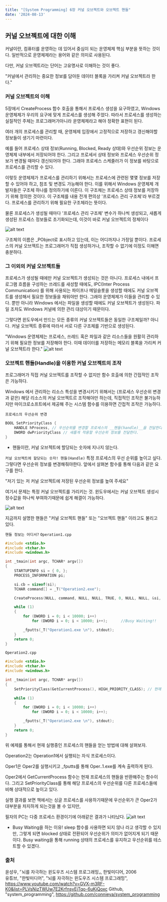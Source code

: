 ```yaml
---
title: "[System Programming] 6장 커널 오브젝트와 오브젝트 핸들"
date: '2024-08-13'
---
```

## 커널 오브젝트에 대한 이해
커널이란, 컴퓨터를 운영하는 데 있어서 중심이 되는 운영체제 핵심 부분을 뜻하는 것이다. 일반적으로 운영체제라는 용어와 같은 의미로 사용된다.

다만, 커널 오브젝트라는 단어는 고유명사로 이해하는 것이 좋다. 

"커널에서 관리하는 중요한 정보를 담아둔 데이터 블록을 가리켜 커널 오브젝트라 한다."

### 커널 오브젝트의 이해
5장에서 CreateProcess 함수 호출을 통해서 프로세스 생성을 요구하였고, Windows 운영체제가 우리의 요구에 맞게 프로세스를 생성해 주었다. 따라서 프로세스를 생성하는 실질적인 주체는 프로그래머가아니라 운영체제라고 해야 정확한 표현이 된다.

여러 개의 프로세스를 관리할 때, 운영체제 입장에서 고정적으로 저장하고 갱신해야할 정보들이 생기기 마련이다.

예를 들어 프로세스 상태 정보(Running, Blocked, Ready 상태)와 우선순위 정보는 운영체제 내부에서 저장되어야 한다. 그리고 프로세서 상태 정보와 프로세스 우선순위 정보가 변경될 때마다 갱신되어야 한다. 그래야 프로세스 스케줄러가 이 정보를 바탕으로 프로세스를 관리할 수 있다.

이렇듯 운영체제가 프로세스를 관리하기 위해서는 프로세스에 관련된 몇몇 정보를 저장할 수 있어야 하고, 참조 및 변경도 가능해야 한다. 이를 위해서 Windows 운영체제 개발자들은 구조체 하나를 정의하기에 이른다. 이 구조체는 프로세스 상태 정보를 저장하기 위해 정의한 것이다. 이 구조체를 내용 전개 편의상 '프로세스 관리 구조체'라 부르겠다. 프로세스를 관리하기 위해 필요한 구조체라는 뜻이다.

물론 프로세스가 생성될 때마다 '프로세스 관리 구조체' 변수가 하나씩 생성되고, 새롭게 생성된 프로세스 정보들로 초기화되는데, 이것이 바로 커널 오브젝트의 정체이다

![alt text](image-31.png)

구조체의 이름은 _PObject로 표시하고 있는데, 이는 어디까지나 가정일 뿐이다. 프로세스의 커널 오브젝트는 프로그래머가 직접 생성하거나, 조작할 수 없기에 이정도 이해면 충분하다.

### 그 이외의 커널 오브젝트들
프로세스가 생성될 때에만 커널 오브젝트가 생성되는 것은 아니다. 프로세스 내에서 프로그램 흐름을 구성하는 쓰레드를 새성할 때에도, IPC(Inter Process Communication) 를 위해 사용되는 파이프나 메일슬롯을 생성할 때에도 커널 오브젝트를 생성해서 필요한 정보들을 채워야만 한다. 그래야 운영체제가 이들을 관리할 수 있다. 뿐만 아니라 Windows 에서는 파일을 생성할 때에도 커널 오브젝트가 생성된다. 파일 조차도 Windows 커널에 의한 관리 대상이기 때문이다.

그렇다면 윈도우에서 만드는 모든 종류의 커널 오브젝트들은 동일한 구조체일까? 아니다. 커널 오브젝트 종류에 따라서 서로 다른 구조체를 기반으로 생성된다.

"Windows 운영체제는 프로세스, 쓰레드 혹은 파일과 같은 리소스들을  원활히 관리하기 위해 필요한 정보를 저장해야 한다.  이때 데이터를 저장하는 메모리 블록을 가리켜 커널 오브젝트라 한다."
![alt text](image-32.png)

### 오브젝트 핸들(Handle)을 이용한 커널 오브젝트의 조작
프로그래머가 직접 커널 오브젝트를 조작할 수 없지만 함수 호출에 의한 간접적인 조작은 가능하다.

Windows 에서 관리하는 리소스 특성을 변경시키기 위해서는 (프로세스 우선순위 변경과 같은) 해당 리소스의 커널 오브젝트르 조작해야만 하는데, 직접적인 조작은 불가능하지만 마이크로소프트에서 제공해 주는 시스템 함수를 이용하면 간접적 조작은 가능하다.

`프로세스의 우선순위 변경`
``` cpp
BOOL SetPriorityClass {
	HANDLE hProcess, // 우선순위를 변경할 프로세스의 __핸들(handle)__을 전달한다.
	DWORD dwPriorityClass // 새롭게 적용할 우선순위 정보를 전달한다.
}
```
* 핸들이란, 커널 오브젝트에 할당되는 숫자에 지나지 않는다.

`커널 오브젝트에 할당되는 숫자! 핸들(Handle)`
특정 프로세스의 우선 순위를 높이고 싶다.
그렇다면 우선순위 정보를 변경해줘야한다. 앞에서 살펴본 함수를 통해 다음과 같은 요구를 한다.

"저기 있는 저 커널 오브젝트에 저장된 우선순위 정보를 높여 주세요"

여기서 문제는 특정 커널 오브젝트를 가리키는 것. 윈도우에서는 커널 오브젝트 생성시 정수값을 하나씩 부여하기때문에 쉽게 해결이 가능하다.

![alt text](image-33.png)

지금까지 설명한 핸들은 "커널 오브젝트 핸들" 또는 "오브젝트 핸들" 이라고도 불리고 있다.

`핸들 정보는 어디서?`
`Operation1.cpp`
```cpp
#include <stdio.h>
#include <tchar.h>
#include <windows.h>

int _tmain(int argc, TCHAR* argv[])
{
	STARTUPINFO si = { 0, };
	PROCESS_INFORMATION pi;

	si.cb = sizeof(si);
	TCHAR command[] = _T("Operation2.exe");

	CreateProcess(NULL, command, NULL, NULL, TRUE, 0, NULL, NULL, &si, &pi);

	while (1)
	{
		for (DWORD i = 0; i < 10000; i++)
			for (DWORD i = 0; i < 10000; i++);		//Busy Waiting!!

		_fputts(_T("Operation1.exe \n"), stdout);
	}
	return 0;
}
```
`Operation2.cpp`
```cpp
#include <stdio.h>
#include <tchar.h>
#include <windows.h>

int _tmain(int argc, TCHAR* argv[])
{
	SetPriorityClass(GetCurrentProcess(), HIGH_PRIORITY_CLASS); // 현재 프로세스의 핸들 넘버로 프로세스에 접근하여 두번째 인자의 우선순위로 설정해주는 함수

	while (1)
	{
		for (DWORD i = 0; i < 10000; i++)
			for (DWORD i = 0; i < 10000; i++);

		_fputts(_T("Operation2.exe \n"), stdout);
	}
	return 0;
}
```
위 예제를 통해서 현재 실행중인 프로세스의 핸들을 얻는 방법에 대해 살펴보자.

Operation2는 Operation1에서 실행되는 자식 프로세스이다.

Oper1은 Oper2를 실행시키고 _fputts를 통해 Oper..1.exe를 계속 출력하게 된다.

Oper2에서 GetCurrentProcess 함수는 현재 프로세스의 핸들을 반환해주는 함수이다.
그리고 SetPriorityClass를 통해 해당 프로세스의 우선순위를 다른 프로세스들에 비해 상대적으로 높이고 있다.

실행 결과를 보면 책에서는 싱글 프로세스를 사용하기때문에 우선순위가 큰 Oper2가 대부분을 차지하게 되는것을 볼 수 있지만,

필자의 PC는 다중 프로세스 환경이기에 아래같은 결과가 나타났다.
![alt text](image-34.png)

* Busy Waiting을 하는 이유!
sleep 함수를 사용하면 되지 않나 라고 생각할 수 있지만, 그렇게 되면 blocked 상태로 전환되어 우선순위가 의미가 없어지게 되기 때문이다. Busy waiting을 통해 running 상태의 프로세스를 유지하고 우선순위를 테스트할 수 있겠다.

### 출처
윤성우,  ⌜뇌를 자극하는 윈도우즈 시스템 프로그래밍⌟, 한빛미디어, 2006  
유튜브, "한빛미디어", "뇌를 자극하는 윈도우즈 시스템 프로그래밍", https://www.youtube.com/watch?v=GVX-m3RF-K0&list=PLVsNizTWUw7E2KrfnsyEjTqo-6uKiQoxc
Github, "system_programming", https://github.com/connieya/system_programming